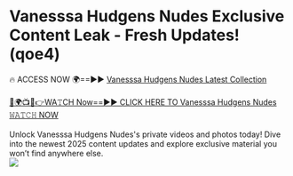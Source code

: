 # Vanesssa Hudgens Nudes Exclusive Content Leak - Fresh Updates! (qoe4)

🔥 ACCESS NOW 🌍==►► <a href="https://tinyurl.com/2mz8nhtm" rel="nofollow">Vanesssa Hudgens Nudes Latest Collection</a>
<br><br>
[🔴🌍📺📱👉WA𝚃CH Now==►► CLICK HERE TO Vanesssa Hudgens Nudes 𝚆𝙰𝚃𝙲𝙷 NOW](https://tinyurl.com/2mz8nhtm)
<br><br>
Unlock Vanesssa Hudgens Nudes's private videos and photos today! Dive into the newest 2025 content updates and explore exclusive material you won’t find anywhere else.
<br>
<a href="https://tinyurl.com/2mz8nhtm" rel="nofollow" data-target="animated-image.originalLink"><img src="https://camo.githubusercontent.com/8a4f000d20f83aca3bf7ec5f350d767afa0574a8a352519fd8cfa583a6f93a33/68747470733a2f2f692e696d6775722e636f6d2f644a486b345a712e676966" data-canonical-src="https://i.imgur.com/dJHk4Zq.gif" style="max-width: 100%; display: inline-block;" data-target="animated-image.originalImage"></a>
<br>
